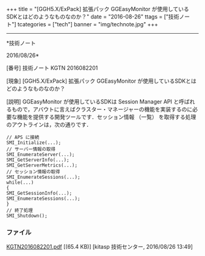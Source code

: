 ﻿+++
title = "[GGH5.X/ExPack] 拡張パック GGEasyMonitor が使用しているSDKとはどのようなものなのか？"
date = "2016-08-26"
ttags = ["技術ノート"]
tcategories = ["tech"]
banner = "img/technote.jpg"
+++

-----------------------------------------------------------------------------------------------------------------------------

*技術ノート

2016/08/26*


[番号]
技術ノート KGTN 2016082201

[現象]
[GGH5.X/ExPack] 拡張パック GGEasyMonitor
が使用しているSDKとはどのようなものなのか？

[説明]
GGEasyMonitor が使用しているSDKは Session Manager API
と呼ばれるもので，アバウトに言えばクラスター・マネージャーの機能を実装するのに必要な機能を提供する開発ツールです．セッション情報
（一覧） を取得する処理のアウトラインは，次の通りです．

    // APS に接続
    SMI_Initialize(...);
    // サーバー情報の取得
    SMI_EnumerateServer(...);
    SMI_GetServerInfo(...);
    SMI_GetServerMetrics(...);
    // セッション情報の取得
    SMI_EnumerateSessions(...);
    while(...)
    {
    SMI_GetSessionInfo(...);
    SMI_EnumerateSessions(...);
    }
    // 終了処理
    SMI_Shutdown();


### ファイル

 
 


[KGTN2016082201.pdf](http://techreport.kitasp.net/attachments/download/2972/KGTN2016082201.pdf)
 [(65.4 KB)] [kitasp 技術センター, 2016/08/26
13:49]


 


 

